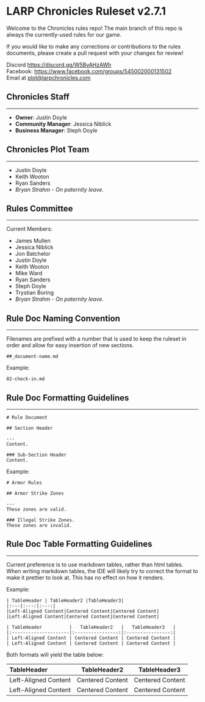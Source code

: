 # LARP Chronicles Ruleset v2.7.1

Welcome to the Chronicles rules repo! The main branch of this repo is always the currently-used rules for our game.

If you would like to make any corrections or contributions to the rules documents, please create a pull request with your changes for review!

Discord https://discord.gg/W5BvAHzAWh  
Facebook: https://www.facebook.com/groups/545002000131502  
Email at plot@larpchronicles.com

## Chronicles Staff

---
* **Owner**:  Justin Doyle
* **Community Manager**:  Jessica Niblick
* **Business Manager**:  Steph Doyle

## Chronicles Plot Team

---
* Justin Doyle
* Keith Wooton
* Ryan Sanders
* _Bryan Strahm - On paternity leave._

## Rules Committee

---
Current Members:
* James Mullen
* Jessica Niblick
* Jon Batchelor
* Justin Doyle
* Keith Wooton
* Mike Ward
* Ryan Sanders
* Steph Doyle
* Trystian Boring
* _Bryan Strahm - On paternity leave._




## Rule Doc Naming Convention

---
Filenames are prefixed with a number that is used to keep the ruleset in order and allow for easy insertion of new sections.
```
##_document-name.md
```
Example:
```
02-check-in.md
```

## Rule Doc Formatting Guidelines

---
```
# Rule Document

## Section Header

---
Content.

### Sub-Section Header
Content.
```
Example:
```
# Armor Rules

## Armor Strike Zones

---
These zones are valid.

### Illegal Strike Zones.
These zones are invalid.
```

## Rule Doc Table Formatting Guidelines

---
Current preference is to use markdown tables, rather than html tables.  When writing markdown tables, the IDE will likely try to correct the format to make it prettier to look at.  This has no effect on how it renders.

Example:
```
| TableHeader | TableHeader2 |TableHeader3|
|:---|:---:|:---:|
|Left-Aligned Content|Centered Content|Centered Content|
|Left-Aligned Content|Centered Content|Centered Content|
```
```
| TableHeader          |   TableHeader2   |   TableHeader3   |
|:---------------------|:----------------:|:----------------:|
| Left-Aligned Content | Centered Content | Centered Content |
| Left-Aligned Content | Centered Content | Centered Content |
```
Both formats will yield the table below:

| TableHeader          |   TableHeader2   |   TableHeader3   |
|:---------------------|:----------------:|:----------------:|
| Left-Aligned Content | Centered Content | Centered Content |
| Left-Aligned Content | Centered Content | Centered Content |


